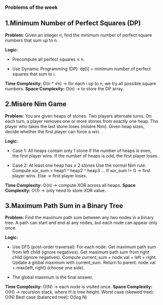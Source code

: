 ### Problems of the week


## 1.Minimum Number of Perfect Squares (DP)
**Problem:**
Given an integer n, find the minimum number of perfect square numbers that sum up to n.


**Logic:**  
- Precompute all perfect squares ≤ n. 

- Use Dynamic Programming (DP):
               dp[i] = minimum number of perfect squares that sum to i.  

**Time Complexity:** O(n * √n) → for each i up to n, we try all possible square numbers.
**Space Complexity:** O(n) → to store the DP array.




## 2.Misère Nim Game
**Problem:**
You are given heaps of stones. Two players alternate turns. On each turn, a player removes one or more stones from exactly one heap.
The player who takes the last stone loses (misère Nim).
Given heap sizes, decide whether the first player can force a win.


**Logic:**  
- Case 1: All heaps contain only 1 stone
             If the number of heaps is even, the first player wins.
             If the number of heaps is odd, the first player loses.

- Case 2: At least one heap has ≥ 2 stones
                Use the normal Nim rule:
                Compute xor_sum = heap1 ^ heap2 ^ heap3 ...
                If xor_sum != 0 → first player wins.
                Else → first player loses.  

**Time Complexity:** O(n) → compute XOR across all heaps.
**Space Complexity:** O(1) → only need to store XOR value.




## 3.Maximum Path Sum in a Binary Tree
**Problem:**
Find the maximum path sum between any two nodes in a binary tree.
A path can start and end at any nodes, but each node can appear only once.

**Logic:**  
- Use DFS (post-order traversal):
  For each node:
            Get maximum path sum from left child (ignore negatives).
            Get maximum path sum from right child (ignore negatives).
            Compute current_sum = node.val + left + right.
            Update a global maximum with current_sum.
            Return to parent: node.val + max(left, right) (choose one side).

- The global maximum is the final answer. 

**Time Complexity:** O(N) → each node is visited once.
**Space Complexity:** O(H) → recursion stack, where H is tree height.
                        Worst case (skewed tree): O(N)
                        Best case (balanced tree): O(log N)


